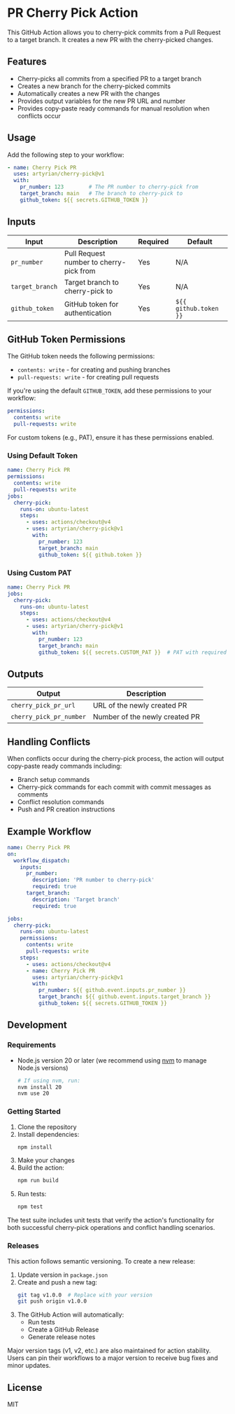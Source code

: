 # PR Cherry Pick Action

This GitHub Action allows you to cherry-pick commits from a Pull Request to a target branch. It creates a new PR with the cherry-picked changes.

## Features

- Cherry-picks all commits from a specified PR to a target branch
- Creates a new branch for the cherry-picked commits
- Automatically creates a new PR with the changes
- Provides output variables for the new PR URL and number
- Provides copy-paste ready commands for manual resolution when conflicts occur

## Usage

Add the following step to your workflow:

```yaml
- name: Cherry Pick PR
  uses: artyrian/cherry-pick@v1
  with:
    pr_number: 123        # The PR number to cherry-pick from
    target_branch: main   # The branch to cherry-pick to
    github_token: ${{ secrets.GITHUB_TOKEN }}
```

## Inputs

| Input | Description | Required | Default |
|-------|-------------|----------|---------|
| `pr_number` | Pull Request number to cherry-pick from | Yes | N/A |
| `target_branch` | Target branch to cherry-pick to | Yes | N/A |
| `github_token` | GitHub token for authentication | Yes | `${{ github.token }}` |

## GitHub Token Permissions

The GitHub token needs the following permissions:
- `contents: write` - for creating and pushing branches
- `pull-requests: write` - for creating pull requests

If you're using the default `GITHUB_TOKEN`, add these permissions to your workflow:

```yaml
permissions:
  contents: write
  pull-requests: write
```

For custom tokens (e.g., PAT), ensure it has these permissions enabled.

### Using Default Token

```yaml
name: Cherry Pick PR
permissions:
  contents: write
  pull-requests: write
jobs:
  cherry-pick:
    runs-on: ubuntu-latest
    steps:
      - uses: actions/checkout@v4
      - uses: artyrian/cherry-pick@v1
        with:
          pr_number: 123
          target_branch: main
          github_token: ${{ github.token }}
```

### Using Custom PAT

```yaml
name: Cherry Pick PR
jobs:
  cherry-pick:
    runs-on: ubuntu-latest
    steps:
      - uses: actions/checkout@v4
      - uses: artyrian/cherry-pick@v1
        with:
          pr_number: 123
          target_branch: main
          github_token: ${{ secrets.CUSTOM_PAT }}  # PAT with required permissions
```

## Outputs

| Output | Description |
|--------|-------------|
| `cherry_pick_pr_url` | URL of the newly created PR |
| `cherry_pick_pr_number` | Number of the newly created PR |

## Handling Conflicts

When conflicts occur during the cherry-pick process, the action will output copy-paste ready commands including:
- Branch setup commands
- Cherry-pick commands for each commit with commit messages as comments
- Conflict resolution commands
- Push and PR creation instructions

## Example Workflow

```yaml
name: Cherry Pick PR
on:
  workflow_dispatch:
    inputs:
      pr_number:
        description: 'PR number to cherry-pick'
        required: true
      target_branch:
        description: 'Target branch'
        required: true

jobs:
  cherry-pick:
    runs-on: ubuntu-latest
    permissions:
      contents: write
      pull-requests: write
    steps:
      - uses: actions/checkout@v4
      - name: Cherry Pick PR
        uses: artyrian/cherry-pick@v1
        with:
          pr_number: ${{ github.event.inputs.pr_number }}
          target_branch: ${{ github.event.inputs.target_branch }}
          github_token: ${{ secrets.GITHUB_TOKEN }}
```

## Development

### Requirements

- Node.js version 20 or later (we recommend using [nvm](https://github.com/nvm-sh/nvm) to manage Node.js versions)
  ```bash
  # If using nvm, run:
  nvm install 20
  nvm use 20
  ```

### Getting Started

1. Clone the repository
2. Install dependencies:
   ```bash
   npm install
   ```
3. Make your changes
4. Build the action:
   ```bash
   npm run build
   ```
5. Run tests:
   ```bash
   npm test
   ```

The test suite includes unit tests that verify the action's functionality for both successful cherry-pick operations and conflict handling scenarios.

### Releases

This action follows semantic versioning. To create a new release:

1. Update version in `package.json`
2. Create and push a new tag:
   ```bash
   git tag v1.0.0  # Replace with your version
   git push origin v1.0.0
   ```
3. The GitHub Action will automatically:
   - Run tests
   - Create a GitHub Release
   - Generate release notes

Major version tags (v1, v2, etc.) are also maintained for action stability. Users can pin their workflows to a major version to receive bug fixes and minor updates.

## License

MIT 
